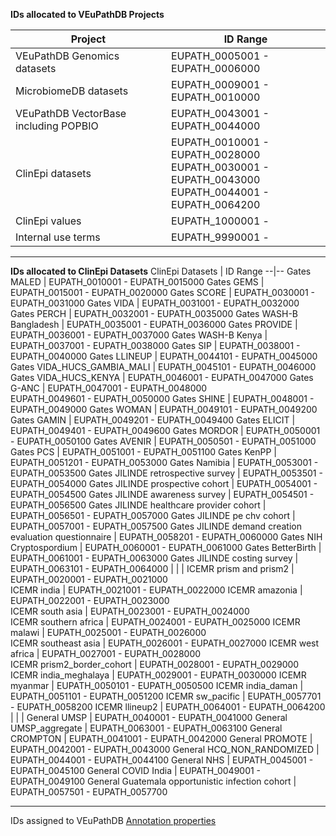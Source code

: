 **IDs allocated to VEuPathDB Projects**

Project | ID Range
--|--
VEuPathDB Genomics datasets | EUPATH_0005001 - EUPATH_0006000
MicrobiomeDB datasets | EUPATH_0009001 - EUPATH_0010000
VEuPathDB VectorBase including POPBIO | EUPATH_0043001 - EUPATH_0044000
ClinEpi datasets | EUPATH_0010001 - EUPATH_0028000<br>EUPATH_0030001 - EUPATH_0043000<br>EUPATH_0044001 - EUPATH_0064200
ClinEpi values | EUPATH_1000001 -
Internal use terms | EUPATH_9990001 -

<hr>

**IDs allocated to ClinEpi Datasets**
ClinEpi Datasets | ID Range
--|--
Gates MALED | EUPATH_0010001 - EUPATH_0015000
Gates GEMS | EUPATH_0015001 - EUPATH_0020000
Gates SCORE | EUPATH_0030001 - EUPATH_0031000
Gates VIDA | EUPATH_0031001 - EUPATH_0032000
Gates PERCH | EUPATH_0032001 - EUPATH_0035000
Gates WASH-B Bangladesh | EUPATH_0035001 - EUPATH_0036000
Gates PROVIDE | EUPATH_0036001 - EUPATH_0037000
Gates WASH-B Kenya | EUPATH_0037001 - EUPATH_0038000
Gates SIP | EUPATH_0038001 - EUPATH_0040000
Gates LLINEUP | EUPATH_0044101 - EUPATH_0045000
Gates VIDA_HUCS_GAMBIA_MALI | EUPATH_0045101 - EUPATH_0046000
Gates VIDA_HUCS_KENYA | EUPATH_0046001 - EUPATH_0047000
Gates G-ANC | EUPATH_0047001 - EUPATH_0048000 <br>EUPATH_0049601 - EUPATH_0050000
Gates SHINE | EUPATH_0048001 - EUPATH_0049000
Gates WOMAN | EUPATH_0049101 - EUPATH_0049200
Gates GAMIN | EUPATH_0049201 - EUPATH_0049400
Gates ELICIT | EUPATH_0049401 - EUPATH_0049600
Gates MORDOR | EUPATH_0050001 - EUPATH_0050100
Gates AVENIR | EUPATH_0050501 - EUPATH_0051000
Gates PCS | EUPATH_0051001 - EUPATH_0051100
Gates KenPP | EUPATH_0051201 - EUPATH_0053000
Gates Namibia	| EUPATH_0053001 - EUPATH_0053500
Gates JILINDE retrospective survey | EUPATH_0053501 - EUPATH_0054000
Gates JILINDE prospective cohort | EUPATH_0054001 - EUPATH_0054500
Gates JILINDE awareness survey | EUPATH_0054501 - EUPATH_0056500
Gates JILINDE healthcare provider cohort | EUPATH_0056501 - EUPATH_0057000
Gates JILINDE pe chv cohort | EUPATH_0057001 - EUPATH_0057500
Gates JILINDE demand creation evaluation questionnaire | EUPATH_0058201 - EUPATH_0060000
Gates NIH Cryptospordium | EUPATH_0060001 - EUPATH_0061000
Gates BetterBirth | EUPATH_0061001 - EUPATH_0063000
Gates JILINDE costing survey | EUPATH_0063101 - EUPATH_0064000
| | |
ICEMR prism and prism2 | EUPATH_0020001 - EUPATH_0021000	
ICEMR india | EUPATH_0021001 - EUPATH_0022000
ICEMR amazonia | EUPATH_0022001 - EUPATH_0023000	
ICEMR south asia | EUPATH_0023001 - EUPATH_0024000	
ICEMR southern africa | EUPATH_0024001 - EUPATH_0025000	
ICEMR malawi | EUPATH_0025001 - EUPATH_0026000	
ICEMR southeast asia | EUPATH_0026001 - EUPATH_0027000
ICEMR west africa | EUPATH_0027001 - EUPATH_0028000  
ICEMR prism2_border_cohort | EUPATH_0028001 - EUPATH_0029000
ICEMR india_meghalaya | EUPATH_0029001 - EUPATH_0030000
ICEMR myanmar | EUPATH_0050101 - EUPATH_0050500
ICEMR india_daman | EUPATH_0051101 - EUPATH_0051200
ICEMR sw_pacific | EUPATH_0057701 - EUPATH_0058200
ICEMR llineup2 | EUPATH_0064001 - EUPATH_0064200
| | |
General UMSP | EUPATH_0040001 - EUPATH_0041000
General UMSP_aggregate | EUPATH_0063001 - EUPATH_0063100
General CROMPTON | EUPATH_0041001 - EUPATH_0042000
General PROMOTE | EUPATH_0042001 - EUPATH_0043000
General HCQ_NON_RANDOMIZED | EUPATH_0044001 - EUPATH_0044100
General NHS | EUPATH_0045001 - EUPATH_0045100
General COVID India | EUPATH_0049001 - EUPATH_0049100
General Guatemala opportunistic infection cohort | EUPATH_0057501 - EUPATH_0057700
 
<hr>

IDs assigned to VEuPathDB [Annotation properties](https://github.com/VEuPathDB-ontology/VEuPathDB-ontology/wiki/Annotation-properties-used-in-VEuPathDB)



  
    
    
